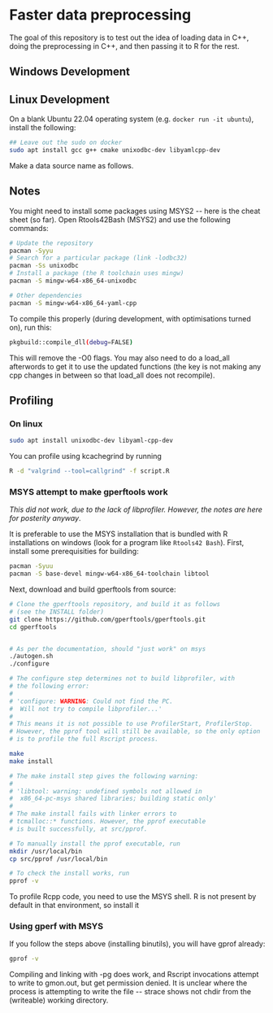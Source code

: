 # Faster data preprocessing

The goal of this repository is to test out the idea of loading data in C++, doing the preprocessing in C++, and then passing it to R for the rest.

## Windows Development

## Linux Development

On a blank Ubuntu 22.04 operating system (e.g. `docker run -it ubuntu`), install the following:

```bash
## Leave out the sudo on docker
sudo apt install gcc g++ cmake unixodbc-dev libyamlcpp-dev
```

Make a data source name as follows. 

## Notes

You might need to install some packages using MSYS2 -- here is the cheat sheet (so far). Open Rtools42Bash (MSYS2) and use the following commands:

```bash
# Update the repository
pacman -Syyu
# Search for a particular package (link -lodbc32)
pacman -Ss unixodbc
# Install a package (the R toolchain uses mingw)
pacman -S mingw-w64-x86_64-unixodbc

# Other dependencies
pacman -S mingw-w64-x86_64-yaml-cpp
```

To compile this properly (during development, with optimisations turned on), run this:

```bash
pkgbuild::compile_dll(debug=FALSE)
```

This will remove the -O0 flags. You may also need to do a load_all afterwords to get it to use the updated functions (the key is not making any cpp changes in between so that load_all does not recompile).

## Profiling

### On linux


```bash
sudo apt install unixodbc-dev libyaml-cpp-dev
```

You can profile using kcachegrind by running 

```bash
R -d "valgrind --tool=callgrind" -f script.R
```

### MSYS attempt to make gperftools work

*This did not work, due to the lack of libprofiler. However, the notes are here for posterity anyway*.

It is preferable to use the MSYS installation that is bundled with R installations on windows (look for a program like `Rtools42 Bash`). First, install some prerequisities for building:

```bash
pacman -Syuu
pacman -S base-devel mingw-w64-x86_64-toolchain libtool
```

Next, download and build gperftools from source:

```bash
# Clone the gperftools repository, and build it as follows
# (see the INSTALL folder)
git clone https://github.com/gperftools/gperftools.git
cd gperftools


# As per the documentation, should "just work" on msys
./autogen.sh
./configure

# The configure step determines not to build libprofiler, with
# the following error:
#
# 'configure: WARNING: Could not find the PC.
#  Will not try to compile libprofiler...'
#
# This means it is not possible to use ProfilerStart, ProfilerStop.
# However, the pprof tool will still be available, so the only option
# is to profile the full Rscript process.

make
make install

# The make install step gives the following warning:
#
# 'libtool: warning: undefined symbols not allowed in
#  x86_64-pc-msys shared libraries; building static only'
#
# The make install fails with linker errors to
# tcmalloc::* functions. However, the pprof executable
# is built successfully, at src/pprof.

# To manually install the pprof executable, run
mkdir /usr/local/bin
cp src/pprof /usr/local/bin

# To check the install works, run
pprof -v
```

To profile Rcpp code, you need to use the MSYS shell. R is not present by default in that environment, so install it

### Using gperf with MSYS

If you follow the steps above (installing binutils), you will have gprof already:

```bash
gprof -v
```

Compiling and linking with -pg does work, and Rscript invocations attempt to write to gmon.out, but get permission denied. It is unclear where the process is attempting to write the file -- strace shows not chdir from the (writeable) working directory. 
